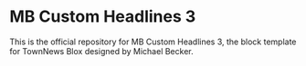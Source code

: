 MB Custom Headlines 3
=====================

This is the official repository for MB Custom Headlines 3, the block template for TownNews Blox designed by Michael Becker. 
